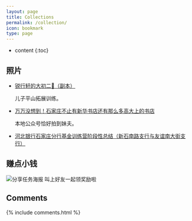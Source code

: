 ```yaml
---
layout: page
title: Collections
permalink: /collection/
icon: bookmark
type: page
---
```


* content
{:toc}



## 照片

* [锐行轩的大初二👻（副本）](https://www.meipian.cn/ou6iild?from=timeline&isappinstalled=0)

    儿子平山拓展训练。

* [万万没想到！石家庄不止有新华书店还有那么多高大上的书店](https://www.toutiao.com/i6532711416145641992/)

    本地公众号恰好拍到妹夫。

* [河北银行石家庄分行基金训练营阶段性总结（新石南路支行与友谊南大街支行）](https://www.meipian.cn/19lxpl1g?share_depth=2)


## 赚点小钱  

![分享任务海报
叫上好友一起领奖励啦](https://o3pvuu23u.qnssl.com/candy/images/candy-poster.png)


## Comments

{% include comments.html %}
